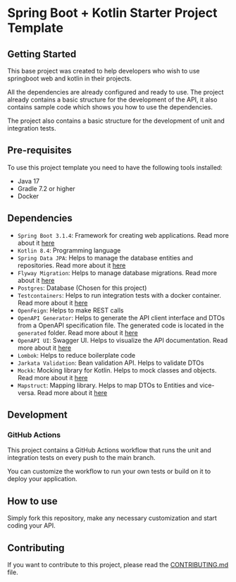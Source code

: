 # Spring Boot + Kotlin Starter Project Template

## Getting Started
This base project was created to help developers who wish to use springboot web and kotlin in their projects.

All the dependencies are already configured and ready to use. The project already contains a basic structure for the 
development of the API, it also contains sample code which shows you how to use the dependencies.

The project also contains a basic structure for the development of unit and integration tests.

## Pre-requisites
To use this project template you need to have the following tools installed:
- Java 17
- Gradle 7.2 or higher
- Docker

## Dependencies
- `Spring Boot 3.1.4`: Framework for creating web applications. Read more about it [here](https://spring.io/projects/spring-boot)
- `Kotlin 8.4`: Programming language
- `Spring Data JPA`: Helps to manage the database entities and repositories. Read more about it [here](https://spring.io/projects/spring-data-jpa)
- `Flyway Migration`: Helps to manage database migrations. Read more about it [here](https://flywaydb.org/)
- `Postgres`: Database (Chosen for this project)
- `Testcontainers`: Helps to run integration tests with a docker container. Read more about it [here](https://www.testcontainers.org/)
- `OpenFeign`: Helps to make REST calls
- `OpenAPI Generator`: Helps to generate the API client interface and DTOs from a OpenAPI specification file. 
  The generated code is located in the `generated` folder. Read more about it [here](https://openapi-generator.tech/docs/generators/kotlin-spring)
- `OpenAPI UI`: Swagger UI. Helps to visualize the API documentation. Read more about it [here](https://swagger.io/tools/swagger-ui/)
- `Lombok`: Helps to reduce boilerplate code
- `Jarkata Validation`: Bean validation API. Helps to validate DTOs
- `Mockk`: Mocking library for Kotlin. Helps to mock classes and objects. Read more about it [here](https://mockk.io/)
- `Mapstruct`: Mapping library. Helps to map DTOs to Entities and vice-versa. Read more about it [here](https://mapstruct.org/)

## Development
### GitHub Actions
This project contains a GitHub Actions workflow that runs the unit and integration tests on every push to the main branch.

You can customize the workflow to run your own tests or build on it to deploy your application.

## How to use
Simply fork this repository, make any necessary customization and start coding your API.

## Contributing
If you want to contribute to this project, please read the [CONTRIBUTING.md](CONTRIBUTING.md) file.
